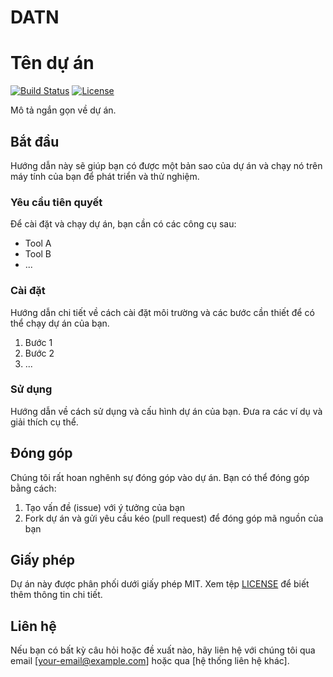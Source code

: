 # DATN
# Tên dự án

[![Build Status](https://travis-ci.org/username/repo.svg?branch=master)](https://travis-ci.org/username/repo)
[![License](https://img.shields.io/badge/license-MIT-blue.svg)](https://opensource.org/licenses/MIT)

Mô tả ngắn gọn về dự án.

## Bắt đầu

Hướng dẫn này sẽ giúp bạn có được một bản sao của dự án và chạy nó trên máy tính của bạn để phát triển và thử nghiệm.

### Yêu cầu tiên quyết

Để cài đặt và chạy dự án, bạn cần có các công cụ sau:

- Tool A
- Tool B
- ...

### Cài đặt

Hướng dẫn chi tiết về cách cài đặt môi trường và các bước cần thiết để có thể chạy dự án của bạn.

1. Bước 1
2. Bước 2
3. ...

### Sử dụng

Hướng dẫn về cách sử dụng và cấu hình dự án của bạn. Đưa ra các ví dụ và giải thích cụ thể.

## Đóng góp

Chúng tôi rất hoan nghênh sự đóng góp vào dự án. Bạn có thể đóng góp bằng cách:

1. Tạo vấn đề (issue) với ý tưởng của bạn
2. Fork dự án và gửi yêu cầu kéo (pull request) để đóng góp mã nguồn của bạn

## Giấy phép

Dự án này được phân phối dưới giấy phép MIT. Xem tệp [LICENSE](LICENSE) để biết thêm thông tin chi tiết.

## Liên hệ

Nếu bạn có bất kỳ câu hỏi hoặc đề xuất nào, hãy liên hệ với chúng tôi qua email [your-email@example.com] hoặc qua [hệ thống liên hệ khác].

